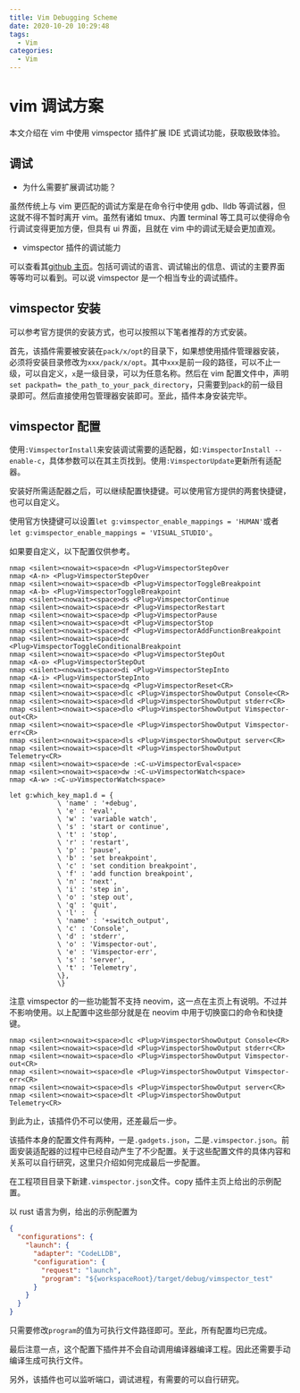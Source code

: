 ```yaml
---
title: Vim Debugging Scheme
date: 2020-10-20 10:29:48
tags:
  - Vim
categories:
  - Vim
---
```


# vim 调试方案

本文介绍在 vim 中使用 vimspector 插件扩展 IDE 式调试功能，获取极致体验。

## 调试

- 为什么需要扩展调试功能？

虽然传统上与 vim 更匹配的调试方案是在命令行中使用 gdb、lldb 等调试器，但这就不得不暂时离开 vim。虽然有诸如 tmux、内置 terminal 等工具可以使得命令行调试变得更加方便，但具有 ui 界面，且就在 vim 中的调试无疑会更加直观。

- vimspector 插件的调试能力

可以查看其[github 主页](https://github.com/puremourning/vimspector)。包括可调试的语言、调试输出的信息、调试的主要界面等等均可以看到。可以说 vimspector 是一个相当专业的调试插件。

## vimspector 安装

可以参考官方提供的安装方式，也可以按照以下笔者推荐的方式安装。

首先，该插件需要被安装在`pack/x/opt`的目录下，如果想使用插件管理器安装，必须将安装目录修改为`xxx/pack/x/opt`。其中`xxx`是前一段的路径，可以不止一级，可以自定义，`x`是一级目录，可以为任意名称。然后在 vim 配置文件中，声明`set packpath= the_path_to_your_pack_directory`，只需要到`pack`的前一级目录即可。然后直接使用包管理器安装即可。至此，插件本身安装完毕。

## vimspector 配置

使用`:VimspectorInstall`来安装调试需要的适配器，如`:VimspectorInstall --enable-c`，具体参数可以在其主页找到。使用`:VimspectorUpdate`更新所有适配器。

安装好所需适配器之后，可以继续配置快捷键。可以使用官方提供的两套快捷键，也可以自定义。

使用官方快捷键可以设置`let g:vimspector_enable_mappings = 'HUMAN'`或者`let g:vimspector_enable_mappings = 'VISUAL_STUDIO'`。

如果要自定义，以下配置仅供参考。

```vim
nmap <silent><nowait><space>dn <Plug>VimspectorStepOver
nmap <A-n> <Plug>VimspectorStepOver
nmap <silent><nowait><space>db <Plug>VimspectorToggleBreakpoint
nmap <A-b> <Plug>VimspectorToggleBreakpoint
nmap <silent><nowait><space>ds <Plug>VimspectorContinue
nmap <silent><nowait><space>dr <Plug>VimspectorRestart
nmap <silent><nowait><space>dp <Plug>VimspectorPause
nmap <silent><nowait><space>dt <Plug>VimspectorStop
nmap <silent><nowait><space>df <Plug>VimspectorAddFunctionBreakpoint
nmap <silent><nowait><space>dc <Plug>VimspectorToggleConditionalBreakpoint
nmap <silent><nowait><space>do <Plug>VimspectorStepOut
nmap <A-o> <Plug>VimspectorStepOut
nmap <silent><nowait><space>di <Plug>VimspectorStepInto
nmap <A-i> <Plug>VimspectorStepInto
nmap <silent><nowait><space>dq <Plug>VimspectorReset<CR>
nmap <silent><nowait><space>dlc <Plug>VimspectorShowOutput Console<CR>
nmap <silent><nowait><space>dld <Plug>VimspectorShowOutput stderr<CR>
nmap <silent><nowait><space>dlo <Plug>VimspectorShowOutput Vimspector-out<CR>
nmap <silent><nowait><space>dle <Plug>VimspectorShowOutput Vimspector-err<CR>
nmap <silent><nowait><space>dls <Plug>VimspectorShowOutput server<CR>
nmap <silent><nowait><space>dlt <Plug>VimspectorShowOutput Telemetry<CR>
nmap <silent><nowait><space>de :<C-u>VimspectorEval<space>
nmap <silent><nowait><space>dw :<C-u>VimspectorWatch<space>
nmap <A-w> :<C-u>VimspectorWatch<space>

let g:which_key_map1.d = {
			\ 'name' : '+debug',
			\ 'e' : 'eval',
			\ 'w' : 'variable watch',
			\ 's' : 'start or continue',
			\ 't' : 'stop',
			\ 'r' : 'restart',
			\ 'p' : 'pause',
			\ 'b' : 'set breakpoint',
			\ 'c' : 'set condition breakpoint',
			\ 'f' : 'add function breakpoint',
			\ 'n' : 'next',
			\ 'i' : 'step in',
			\ 'o' : 'step out',
			\ 'q' : 'quit',
			\ 'l' :  {
			\ 'name' : '+switch_output',
			\ 'c' : 'Console',
			\ 'd' : 'stderr',
			\ 'o' : 'Vimspector-out',
			\ 'e' : 'Vimspector-err',
			\ 's' : 'server',
			\ 't' : 'Telemetry',
			\},
			\}
```

注意 vimspector 的一些功能暂不支持 neovim，这一点在主页上有说明。不过并不影响使用。以上配置中这些部分就是在 neovim 中用于切换窗口的命令和快捷键。

```vim
nmap <silent><nowait><space>dlc <Plug>VimspectorShowOutput Console<CR>
nmap <silent><nowait><space>dld <Plug>VimspectorShowOutput stderr<CR>
nmap <silent><nowait><space>dlo <Plug>VimspectorShowOutput Vimspector-out<CR>
nmap <silent><nowait><space>dle <Plug>VimspectorShowOutput Vimspector-err<CR>
nmap <silent><nowait><space>dls <Plug>VimspectorShowOutput server<CR>
nmap <silent><nowait><space>dlt <Plug>VimspectorShowOutput Telemetry<CR>
```

到此为止，该插件仍不可以使用，还差最后一步。

该插件本身的配置文件有两种，一是`.gadgets.json`，二是`.vimspector.json`。前面安装适配器的过程中已经自动产生了不少配置。关于这些配置文件的具体内容和关系可以自行研究，这里只介绍如何完成最后一步配置。

在工程项目目录下新建`.vimspector.json`文件。copy 插件主页上给出的示例配置。

以 rust 语言为例，给出的示例配置为

```json
{
  "configurations": {
    "launch": {
      "adapter": "CodeLLDB",
      "configuration": {
        "request": "launch",
        "program": "${workspaceRoot}/target/debug/vimspector_test"
      }
    }
  }
}
```

只需要修改`program`的值为可执行文件路径即可。至此，所有配置均已完成。

最后注意一点，这个配置下插件并不会自动调用编译器编译工程。因此还需要手动编译生成可执行文件。

另外，该插件也可以监听端口，调试进程，有需要的可以自行研究。
